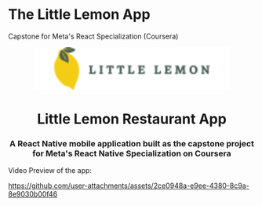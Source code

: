 # The Little Lemon App
Capstone for Meta's React Specialization (Coursera)

<p align="center">
<img src="./assets/img/Logo.png" width="400"/>
</p>
<h1 align="center">Little Lemon Restaurant App</h1>
<h3 align="center">
A React Native mobile application built as the capstone project for Meta's React Native Specialization on Coursera
</h3>

Video Preview of the app:

https://github.com/user-attachments/assets/2ce0948a-e9ee-4380-8c9a-8e9030b00f46
